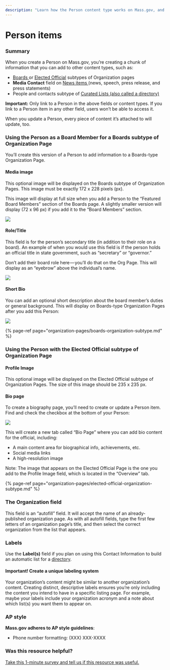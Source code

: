 ```yaml
---
description: "Learn how the Person content type works on Mass.gov, and how to author\_it."
---
```


# Person items

### Summary

When you create a Person on Mass.gov, you’re creating a chunk of information that you can add to other content types, such as:

* [Boards ](organization-pages/boards-organization-subtype.md)or [Elected Official](organization-pages/elected-official-organization-subtype.md) subtypes of Organization pages
* **Media Contact** field on [News items ](news.md)\(news, speech, press release, and press statements\)
* People and contacts subtype of [Curated Lists \(also called a directory\)](curated-lists/directory-people-and-contacts-subtype.md)

**Important:** Only link to a Person in the above fields or content types. If you link to a Person item in any other field, users won’t be able to access it.

When you update a Person, every piece of content it’s attached to will update, too.

### Using the Person as a Board Member for a Boards subtype of Organization Page

You’ll create this version of a Person to add information to a Boards-type Organization Page.

#### **Media image**

This optional image will be displayed on the Boards subtype of Organization Pages. This image must be exactly 172 x 228 pixels \(px\).

This image will display at full size when you add a Person to the “Featured Board Members” section of the Boards page. A slightly smaller version will display \(72 x 96 px\) if you add it to the “Board Members” section.

![](https://cdn-images-1.medium.com/max/800/0*-xPLlDIWQre9RbBE)

#### **Role/Title**

This field is for the person’s secondary title \(in addition to their role on a board\). An example of when you would use this field is if the person holds an official title in state government, such as “secretary” or “governor.”

Don’t add their board role here — you’ll do that on the Org Page. This will display as an “eyebrow” above the individual’s name.

![](https://cdn-images-1.medium.com/max/800/0*Lm1AqbQOzusmsbGN)

#### **Short Bio**

You can add an optional short description about the board member’s duties or general background. This will display on Boards-type Organization Pages after you add this Person:

![](https://cdn-images-1.medium.com/max/800/0*tcy2dke4elfGCBK1)

{% page-ref page="organization-pages/boards-organization-subtype.md" %}

### Using the Person with the Elected Official subtype of Organization Page

#### **Profile Image**

This optional image will be displayed on the Elected Official subtype of Organization Pages. The size of this image should be 235 x 235 px.

#### **Bio page**

To create a biography page, you’ll need to create or update a Person item. Find and check the checkbox at the bottom of your Person:

![](https://cdn-images-1.medium.com/max/800/0*LHvmMkf3byOijsI2)

This will create a new tab called “Bio Page” where you can add bio content for the official, including:

* A main content area for biographical info, achievements, etc.
* Social media links
* A high-resolution image

Note: The image that appears on the Elected Official Page is the one you add to the Profile Image field, which is located in the “Overview” tab.

{% page-ref page="organization-pages/elected-official-organization-subtype.md" %}

### The Organization field

This field is an “autofill” field. It will accept the name of an already-published organization page. As with all autofill fields, type the first few letters of an organization page’s title, and then select the correct organization from the list that appears.

### Labels

Use the **Label\(s\)** field if you plan on using this Contact Information to build an automatic list for a [directory](curated-lists/directory-people-and-contacts-subtype.md).

#### **Important! Create a unique labeling system**

Your organization’s content might be similar to another organization’s content. Creating distinct, descriptive labels ensures you’re only including the content you intend to have in a specific listing page. For example, maybe your labels include your organization acronym and a note about which list\(s\) you want them to appear on.

### AP style

**Mass.gov adheres to AP style guidelines**:

* Phone number formatting: \(XXX\) XXX-XXXX

### Was this resource helpful?

[Take this 1-minute survey and tell us if this resource was useful.](https://massgov.formstack.com/forms/resource_library_feedback?Article=Person)

